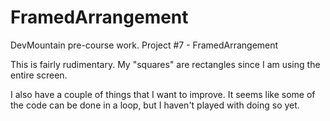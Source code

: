 # FramedArrangement
DevMountain pre-course work.  Project #7 - FramedArrangement

This is fairly rudimentary.  My "squares" are rectangles since I am using the entire screen.

I also have a couple of things that I want to improve.  It seems like some of the code can be done in a loop, but I haven't played with doing so yet.
